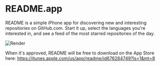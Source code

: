 README.app
======

README is a simple iPhone app for discovering new and interesting repositories on GitHub.com. Start it up, select the languages you're interested in, and see a feed of the most starred repositories of the day.

![Render](http://f.cl.ly/items/3x393R1a1w2R1q16220I/iphone_white_angle1.png)

When it's approved, README will be free to download on the App Store here: https://itunes.apple.com/us/app/readme/id676284749?ls=1&mt=8
